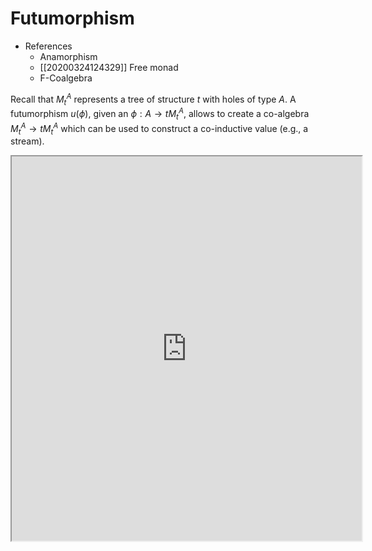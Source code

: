 # Futumorphism

* References
    * Anamorphism
    * [[20200324124329]] Free monad
    * F-Coalgebra

Recall that $M_t^A$ represents a tree of structure $t$ with holes of type $A$. A futumorphism $u(\phi)$, given an $\phi: A \rightarrow tM_t^A$, allows to create a co-algebra $M_t^A \rightarrow tM_t^A$ which can be used to construct a co-inductive value (e.g., a stream).

<iframe src="https://tikzcd.yichuanshen.de/#N4Igdg9gJgpgziAXAbVABwnAlgFyxMJZABgBpiBdUkANwEMAbAVxiRBwAIBZAfRwD0AgiAC+pdJlz5CKMgCYqtRiza8BwsROx4CRAIykF1es1aIQAST6jxIDNun7yikyvM4rOG1qm7ZpAGYXZTMQDVt7XxkSUj1g0zZBDgBqDhw1IVFFGCgAc3giUAAzACcIAFskOWocCCQAzRBSiqQDdjrEaqUE8wAdXsY0AAs6AAoAOkmASm8mssrEMnb6xuaFgBYajrbXUP60LB4uWbWkTeXO4xC2JlH9oawZ1fnWraQAViuekCYwIqwAB4nF6IT4XJa7NjIe5YUgcLBQChZERAA" width="560" height="615" allowfullscreen="allowfullscreen"></iframe>
